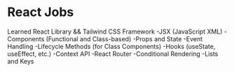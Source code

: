 # React Jobs

Learned React Library && Tailwind CSS Framework
-JSX (JavaScript XML)
-Components (Functional and Class-based)
-Props and State
-Event Handling
-Lifecycle Methods (for Class Components)
-Hooks (useState, useEffect, etc.)
-Context API
-React Router
-Conditional Rendering
-Lists and Keys


